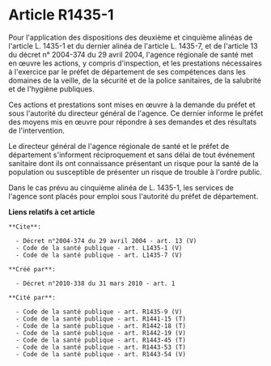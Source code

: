 # Article R1435-1

Pour l'application des dispositions des deuxième et cinquième alinéas de l'article L. 1435-1 et du dernier alinéa de
l'article L. 1435-7, et de l'article 13 du décret n° 2004-374 du 29 avril 2004, l'agence régionale de santé met en œuvre les
actions, y compris d'inspection, et les prestations nécessaires à l'exercice par le préfet de département de ses compétences
dans les domaines de la veille, de la sécurité et de la police sanitaires, de la salubrité et de l'hygiène publiques. 

Ces actions et prestations sont mises en œuvre à la demande du préfet et sous l'autorité du directeur général de l'agence. Ce
dernier informe le préfet des moyens mis en œuvre pour répondre à ses demandes et des résultats de l'intervention. 

Le directeur général de l'agence régionale de santé et le préfet de département s'informent réciproquement et sans délai de
tout événement sanitaire dont ils ont connaissance présentant un risque pour la santé de la population ou susceptible de
présenter un risque de trouble à l'ordre public. 

Dans le cas prévu au cinquième alinéa de L. 1435-1, les services de l'agence sont placés pour emploi sous l'autorité du
préfet de département.

**Liens relatifs à cet article**

	**Cite**:

	  - Décret n°2004-374 du 29 avril 2004 - art. 13 (V)
	  - Code de la santé publique - art. L1435-1 (V)
	  - Code de la santé publique - art. L1435-7 (V)

	**Créé par**:

	  - Décret n°2010-338 du 31 mars 2010 - art. 1

	**Cité par**:

	  - Code de la santé publique - art. R1435-9 (V)
	  - Code de la santé publique - art. R1441-15 (T)
	  - Code de la santé publique - art. R1442-18 (T)
	  - Code de la santé publique - art. R1442-19 (V)
	  - Code de la santé publique - art. R1443-45 (T)
	  - Code de la santé publique - art. R1443-53 (T)
	  - Code de la santé publique - art. R1443-54 (V)
